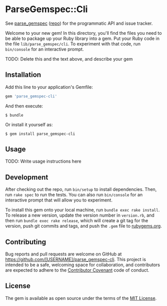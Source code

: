 # ParseGemspec::Cli

See [parse_gemspec](https://rubygems.org/gems/parse_gemspec) ([repo](https://github.com/packsaddle/ruby-parse_gemspec)) for the programmatic API and issue tracker.

Welcome to your new gem! In this directory, you'll find the files you need to be able to package up your Ruby library into a gem. Put your Ruby code in the file `lib/parse_gemspec/cli`. To experiment with that code, run `bin/console` for an interactive prompt.

TODO: Delete this and the text above, and describe your gem

## Installation

Add this line to your application's Gemfile:

```ruby
gem 'parse_gemspec-cli'
```

And then execute:

    $ bundle

Or install it yourself as:

    $ gem install parse_gemspec-cli

## Usage

TODO: Write usage instructions here

## Development

After checking out the repo, run `bin/setup` to install dependencies. Then, run `rake spec` to run the tests. You can also run `bin/console` for an interactive prompt that will allow you to experiment.

To install this gem onto your local machine, run `bundle exec rake install`. To release a new version, update the version number in `version.rb`, and then run `bundle exec rake release`, which will create a git tag for the version, push git commits and tags, and push the `.gem` file to [rubygems.org](https://rubygems.org).

## Contributing

Bug reports and pull requests are welcome on GitHub at https://github.com/[USERNAME]/parse_gemspec-cli. This project is intended to be a safe, welcoming space for collaboration, and contributors are expected to adhere to the [Contributor Covenant](contributor-covenant.org) code of conduct.


## License

The gem is available as open source under the terms of the [MIT License](http://opensource.org/licenses/MIT).

